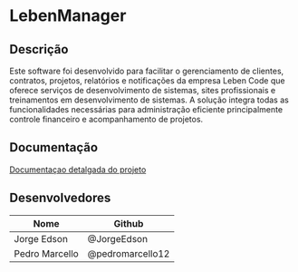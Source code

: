 # LebenManager
## Descrição
Este software foi desenvolvido para facilitar o gerenciamento de clientes, contratos, projetos, relatórios e notificações da empresa Leben Code que oferece serviços de desenvolvimento de sistemas, sites profissionais e treinamentos em desenvolvimento de sistemas. A solução integra todas as funcionalidades necessárias para administração eficiente principalmente controle financeiro e acompanhamento de projetos.
## Documentação 
[Documentaçao detalgada do projeto](https://lebencode.atlassian.net/wiki/x/AoDs)
## Desenvolvedores
| Nome | Github |
|----------|----------|
| Jorge Edson  | @JorgeEdson   |
| Pedro Marcello  | @pedromarcello12  |

